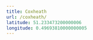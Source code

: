 ```yaml
---
title: Coxheath
url: /coxheath/
latitude: 51.233473200000006
longitude: 0.49693810000000005
---
```

